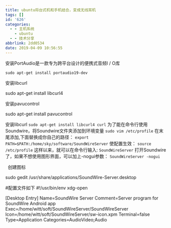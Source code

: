 ```yaml
---
title: ubuntu将台式机和手机结合，变成无线耳机
tags: []
id: '626'
categories:
  - - 主机系统
    - ubuntu
  - - 技术分享
abbrlink: 2dd0534
date: 2019-04-09 10:56:55
---
```


安装PortAudio是一款专为跨平台设计的便携式音频I / O库

```
sudo apt-get install portaudio19-dev
```

安装libcurl

sudo apt-get install libcurl4

安装pavucontrol

sudo apt-get install pavucontrol

安装libcurl `sudo apt-get install libcurl4 curl` 为了能在命令行使用Soundwire，将Soundwire文件夹添加到环境变量 `sudo vim /etc/profile` 在末尾添加,下面替换成你自己的路径： `export PATH=$PATH:/home/sky/software/SoundWireServer` 使配置生效： `source /etc/profile` 这样以来，就可以在命令行输入: `SoundWireServer` 打开Soundwire了，如果不想使用图形界面，可以加上-nogui参数： `SoundWireServer -nogui`

  创建图标

sudo gedit /usr/share/applications/SoundWire-Server.desktop

#配置文件如下
#!/usr/bin/env xdg-open

\[Desktop Entry\]
Name=SoundWire Server
Comment=Server program for SoundWire Android app
Exec=/home/witt/soft/SoundWireServer/SoundWireServer
Icon=/home/witt/soft/SoundWireServer/sw-icon.xpm
Terminal=false
Type=Application
Categories=AudioVideo;Audio